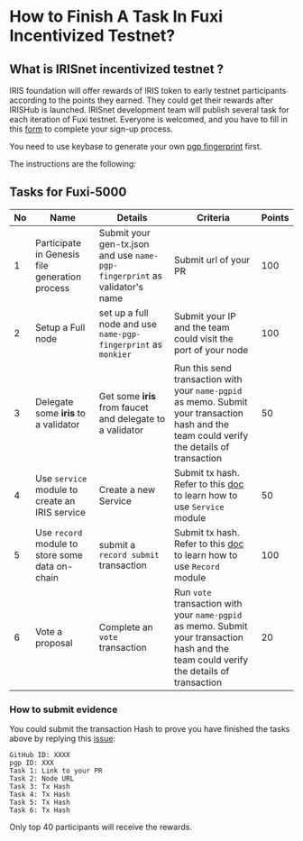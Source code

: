 # How to Finish A Task In Fuxi Incentivized Testnet?

## What is IRISnet incentivized testnet ?

IRIS foundation will offer rewards of IRIS token to early testnet participants according to the points they earned. They could get their rewards after IRISHub is launched. IRISnet development team will publish several task for each iteration of Fuxi testnet. Everyone is welcomed, and you have to fill in this [form](http://cn.mikecrm.com/H9aoXak) to complete your sign-up process. 

You need to use keybase to generate your own [pgp fingerprint](https://github.com/irisnet/testnets/blob/master/fuxi/How%20to%20use%20keybase.md) first. 

The instructions are the following: 

## Tasks for Fuxi-5000

| No   | Name                                            | Details                                                      | Criteria                                                     | Points |
| ---- | ----------------------------------------------- | ------------------------------------------------------------ | ------------------------------------------------------------ | ------ |
| 1    | Participate in Genesis file generation process  | Submit your gen-tx.json and use `name-pgp-fingerprint` as validator's name | Submit url of your PR                                        | 100    |
| 2    | Setup a Full node                               | set up a full node and use `name-pgp-fingerprint` as `monkier` | Submit your IP and the team could visit the port of your node | 100    |
| 3    | Delegate some **iris** to a validator           | Get some **iris** from faucet and delegate to a validator    | Run this send transaction with your `name-pgpid` as memo. Submit your transaction hash and the team could verify the details of transaction | 50     |
| 4    | Use `service` module to create an IRIS service  | Create a new Service                                         | Submit tx hash.  Refer to this [doc](https://www.irisnet.org/docs/cli-client/service/#available-commands) to learn how to use `Service` module | 50     |
| 5    | Use `record` module to store some data on-chain | submit a `record submit  `transaction                        | Submit tx hash.  Refer to this [doc](https://www.irisnet.org/docs/cli-client/record/#description) to learn how to use `Record` module | 100    |
| 6    | Vote a proposal                                 | Complete an `vote `transaction                               | Run `vote` transaction with your `name-pgpid` as memo. Submit your transaction hash and the team could verify the details of transaction | 20     |

### How to submit evidence

You could submit the transaction Hash to prove you have finished the tasks above by replying this [issue](https://github.com/irisnet/testnets/issues/174):

```
GitHub ID: XXXX
pgp ID: XXX
Task 1: Link to your PR
Task 2: Node URL
Task 3: Tx Hash
Task 4: Tx Hash
Task 5: Tx Hash
Task 6: Tx Hash

```
Only top 40 participants will receive the rewards. 